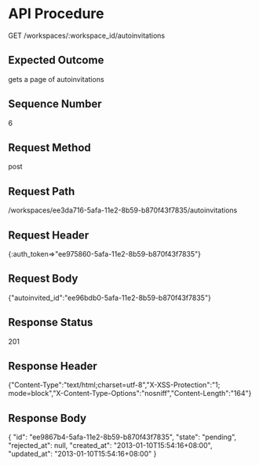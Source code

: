 # API Procedure
GET /workspaces/:workspace_id/autoinvitations
## Expected Outcome
gets a page of autoinvitations
## Sequence Number
6
## Request Method
post
## Request Path
/workspaces/ee3da716-5afa-11e2-8b59-b870f43f7835/autoinvitations
## Request Header
{:auth_token=>"ee975860-5afa-11e2-8b59-b870f43f7835"}
## Request Body
{"autoinvited_id":"ee96bdb0-5afa-11e2-8b59-b870f43f7835"}

## Response Status
201
## Response Header
{"Content-Type":"text/html;charset=utf-8","X-XSS-Protection":"1; mode=block","X-Content-Type-Options":"nosniff","Content-Length":"164"}

## Response Body
{
  "id": "ee9867b4-5afa-11e2-8b59-b870f43f7835",
  "state": "pending",
  "rejected_at": null,
  "created_at": "2013-01-10T15:54:16+08:00",
  "updated_at": "2013-01-10T15:54:16+08:00"
}
